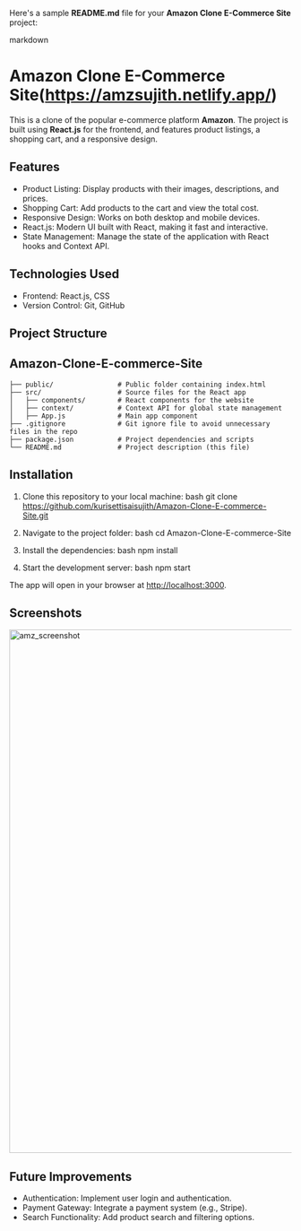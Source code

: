 Here's a sample **README.md** file for your **Amazon Clone E-Commerce Site** project:

markdown
# Amazon Clone E-Commerce Site(https://amzsujith.netlify.app/)

This is a clone of the popular e-commerce platform **Amazon**. The project is built using **React.js** for the frontend, and features product listings, a shopping cart, and a responsive design.

## Features
- Product Listing: Display products with their images, descriptions, and prices.
- Shopping Cart: Add products to the cart and view the total cost.
- Responsive Design: Works on both desktop and mobile devices.
- React.js: Modern UI built with React, making it fast and interactive.
- State Management: Manage the state of the application with React hooks and Context API.

## Technologies Used
- Frontend: React.js, CSS
- Version Control: Git, GitHub

## Project Structure


## Amazon-Clone-E-commerce-Site
```
├── public/                # Public folder containing index.html
├── src/                   # Source files for the React app
│   ├── components/        # React components for the website
│   ├── context/           # Context API for global state management
│   ├── App.js             # Main app component
├── .gitignore             # Git ignore file to avoid unnecessary files in the repo
├── package.json           # Project dependencies and scripts
└── README.md              # Project description (this file)
```


## Installation

1. Clone this repository to your local machine:
   bash
   git clone https://github.com/kurisettisaisujith/Amazon-Clone-E-commerce-Site.git
   

2. Navigate to the project folder:
   bash
   cd Amazon-Clone-E-commerce-Site


3. Install the dependencies:
   bash
   npm install
  

4. Start the development server:
   bash
   npm start
  

The app will open in your browser at [http://localhost:3000](http://localhost:3000).

## Screenshots

<img width="934" alt="amz_screenshot" src="https://github.com/user-attachments/assets/b514348d-87b2-4a17-ac13-1f9b9f1f2a89" />


## Future Improvements

- Authentication: Implement user login and authentication.
- Payment Gateway: Integrate a payment system (e.g., Stripe).
- Search Functionality: Add product search and filtering options.



